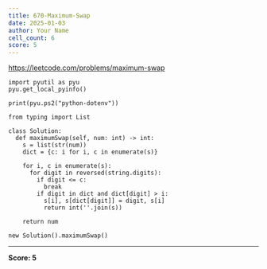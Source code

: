 ```yaml
---
title: 670-Maximum-Swap
date: 2025-01-03
author: Your Name
cell_count: 6
score: 5
---
```


https://leetcode.com/problems/maximum-swap


```
import pyutil as pyu
pyu.get_local_pyinfo()
```


```
print(pyu.ps2("python-dotenv"))
```


```
from typing import List
```


```
class Solution:
  def maximumSwap(self, num: int) -> int:
    s = list(str(num))
    dict = {c: i for i, c in enumerate(s)}

    for i, c in enumerate(s):
      for digit in reversed(string.digits):
        if digit <= c:
          break
        if digit in dict and dict[digit] > i:
          s[i], s[dict[digit]] = digit, s[i]
          return int(''.join(s))

    return num
```


```
new Solution().maximumSwap()
```


---
**Score: 5**